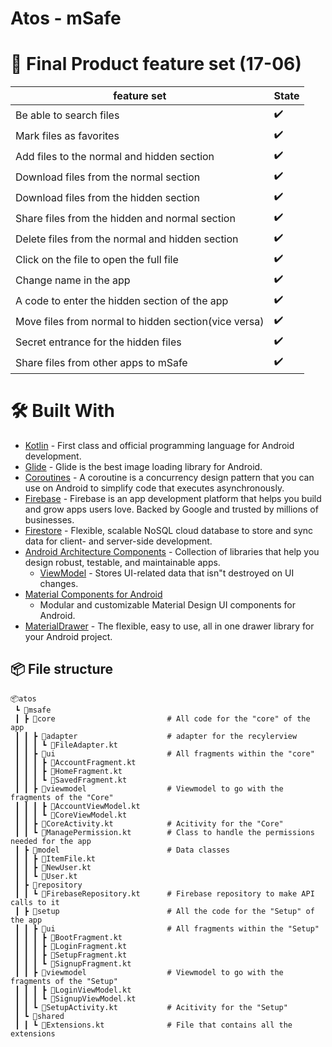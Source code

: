 # Atos - mSafe

# 🏁 Final Product feature set (17-06)
| feature set                                        | State 
|---                                                 |---    
Be able to search files                              | ✔️    |            
Mark files as favorites                              | ✔️    |
Add files to the normal and hidden section           | ✔️    |
Download files from the normal section               | ✔️    |
Download files from the hidden section               | ✔️    |
Share files from the hidden and normal section       | ✔️    |  
Delete files from the normal and hidden section      | ✔️    |
Click on the file to open the full file              | ✔️    |          
Change name in the app                               | ✔️    |
A code to enter the hidden section of the app        | ✔️    |
Move files from normal to hidden section(vice versa) | ✔️    |
Secret entrance for the hidden files                 | ✔️    |      
Share files from other apps to mSafe                 | ✔️    |      

# 🛠 Built With

- [Kotlin](https://kotlinlang.org/) - First class and official programming language for Android
  development.
- [Glide](https://github.com/bumptech/glide) - Glide is the best image loading library for Android.
- [Coroutines](https://kotlinlang.org/docs/reference/coroutines-overview.html) - A coroutine is a
  concurrency design pattern that you can use on Android to simplify code that executes
  asynchronously.
- [Firebase](https://firebase.google.com/) - Firebase is an app development platform that helps you build and grow apps users love. Backed by Google and trusted by millions of businesses.
- [Firestore]( https://firebase.google.com/products/firestore) - Flexible, scalable NoSQL cloud database to store and sync data for client- and server-side development.
- [Android Architecture Components](https://developer.android.com/topic/libraries/architecture) -
  Collection of libraries that help you design robust, testable, and maintainable apps.
    - [ViewModel](https://developer.android.com/topic/libraries/architecture/viewmodel) - Stores
      UI-related data that isn"t destroyed on UI changes.
- [Material Components for Android](https://github.com/material-components/material-components-android)
    - Modular and customizable Material Design UI components for Android.
- [MaterialDrawer](https://github.com/mikepenz/MaterialDrawer) - The flexible, easy to use, all in one drawer library for your Android project.


## 📦 File structure
```
📦atos
 ┗ 📂msafe
 ┃ ┣ 📂core                         # All code for the "core" of the app
 ┃ ┃ ┣ 📂adapter                    # adapter for the recylerview
 ┃ ┃ ┃ ┗ 📜FileAdapter.kt
 ┃ ┃ ┣ 📂ui                         # All fragments within the "core"
 ┃ ┃ ┃ ┣ 📜AccountFragment.kt
 ┃ ┃ ┃ ┣ 📜HomeFragment.kt
 ┃ ┃ ┃ ┗ 📜SavedFragment.kt
 ┃ ┃ ┣ 📂viewmodel                  # Viewmodel to go with the fragments of the "Core"
 ┃ ┃ ┃ ┣ 📜AccountViewModel.kt
 ┃ ┃ ┃ ┗ 📜CoreViewModel.kt
 ┃ ┃ ┣ 📜CoreActivity.kt            # Acitivity for the "Core"
 ┃ ┃ ┗ 📜ManagePermission.kt        # Class to handle the permissions needed for the app
 ┃ ┣ 📂model                        # Data classes
 ┃ ┃ ┣ 📜ItemFile.kt
 ┃ ┃ ┣ 📜NewUser.kt
 ┃ ┃ ┗ 📜User.kt
 ┃ ┣ 📂repository
 ┃ ┃ ┗ 📜FirebaseRepository.kt      # Firebase repository to make API calls to it
 ┃ ┣ 📂setup                        # All the code for the "Setup" of the app
 ┃ ┃ ┣ 📂ui                         # All fragments within the "Setup"
 ┃ ┃ ┃ ┣ 📜BootFragment.kt
 ┃ ┃ ┃ ┣ 📜LoginFragment.kt
 ┃ ┃ ┃ ┣ 📜SetupFragment.kt
 ┃ ┃ ┃ ┗ 📜SignupFragment.kt
 ┃ ┃ ┣ 📂viewmodel                  # Viewmodel to go with the fragments of the "Setup"
 ┃ ┃ ┃ ┣ 📜LoginViewModel.kt
 ┃ ┃ ┃ ┗ 📜SignupViewModel.kt
 ┃ ┃ ┗ 📜SetupActivity.kt           # Acitivity for the "Setup"
 ┃ ┗ 📂shared
 ┃ ┃ ┗ 📜Extensions.kt              # File that contains all the extensions
```   
